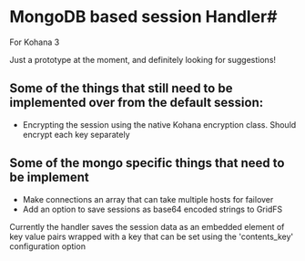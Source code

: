 # MongoDB based session Handler#

For Kohana 3

Just a prototype at the moment, and definitely looking for suggestions!

## Some of the things that still need to be implemented over from the default session:
* Encrypting the session using the native Kohana encryption class.  Should encrypt each key separately

## Some of the mongo specific things that need to be implement
* Make connections an array that can take multiple hosts for failover
* Add an option to save sessions as base64 encoded strings to GridFS

Currently the handler saves the session data as an embedded element of key value pairs wrapped with a key that can be set using the 'contents_key' configuration option

